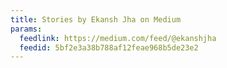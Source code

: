 ```yaml
---
title: Stories by Ekansh Jha on Medium
params:
  feedlink: https://medium.com/feed/@ekanshjha
  feedid: 5bf2e3a38b788af12feae968b5de23e2
---
```

